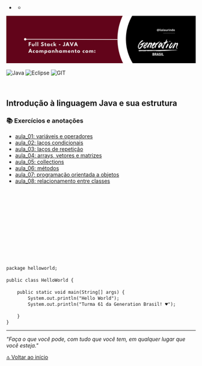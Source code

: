 - - 
<img src="/public/banner.png" alt="drawing"/>


![Java](https://img.shields.io/badge/java-%23ED8B00.svg?style=for-the-badge&logo=java&logoColor=white)
![Eclipse](https://img.shields.io/badge/Eclipse-FE7A16.svg?style=for-the-badge&logo=Eclipse&logoColor=white)
![GIT](https://img.shields.io/badge/GIT-E44C30?style=for-the-badge&logo=git&logoColor=white)


<br>

## Introdução à linguagem Java e sua estrutura ##


<div id='inicio'/> 

### 📚 Exercícios e anotações  ### 

* [aula_01: variáveis e operadores](https://github.com/lialaurindo/aulas-java/tree/main/aula_01/src)
* [aula_02: laços condicionais](https://github.com/lialaurindo/aulas-java/tree/main/aula_01/src/aula_02)
* [aula_03: laços de repetição](https://github.com/lialaurindo/aulas-java/tree/main/aula_01/src/aula_03)
* [aula_04: arrays, vetores e matrizes](https://github.com/lialaurindo/aulas-java/tree/main/aula_01/src/aula_04)
* [aula_05: collections](https://github.com/lialaurindo/aulas-java/tree/main/aula_01/src/aula_05)
* [aula_06: métodos](https://github.com/lialaurindo/aulas-java/tree/main/aula_01/src/aula_06)
* [aula_07: programação orientada a objetos](https://github.com/lialaurindo/aulas-java/tree/main/aula_01/src/aula_07)
* [aula_08: relacionamento entre classes](https://github.com/lialaurindo/aulas-java/tree/main/aula_01/src/aula_8)


<br>
<br>
<br>
<br>
<br>
<br>
<br>
<br>
<br>
<br>
<br>

``` 
package helloworld;

public class HelloWorld {

	public static void main(String[] args) {
		System.out.println("Hello World");
		System.out.println("Turma 61 da Generation Brasil! ♥");

	}
}

```


---
*"Faça o que você pode, com tudo que você tem, em qualquer lugar que você esteja."*

[🔝 Voltar ao início](#inicio)
